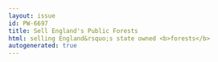 ```yaml
---
layout: issue
id: PW-6697
title: Sell England's Public Forests
html: selling England&rsquo;s state owned <b>forests</b>
autogenerated: true
---
```

